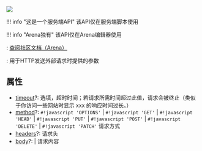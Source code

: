 <a href="https://github.com/qndm"><img src="https://img.shields.io/badge/%E8%B4%A1%E7%8C%AE%E8%80%85-qndm-blue"></img></a>

!!! info "这是一个服务端API"
    该API仅在服务端脚本使用

!!! info "Arena独有"
    该API仅在Arena编辑器使用

:   [查阅社区文档（Arena）](https://www.yuque.com/box3lab/api/obiw5557v5m67ziw#jneYE)

:   用于HTTP发送外部请求时提供的参数

## 属性
- [timeout](property)?: [](number) 选填，超时时间；若请求所需时间超过此值，请求会被终止（类似于你访问一些网站时显示 xxx 的响应时间过长。）
- [method](property)?: `#!javascript 'OPTIONS'` | `#!javascript 'GET'` | `#!javascript 'HEAD'` | `#!javascript 'PUT'` | `#!javascript 'POST'` | `#!javascript 'DELETE'` | `#!javascript 'PATCH'` 请求方式
- [headers](property)?: [](GameHttpFetchHeaders) 请求头
- [body](property)?: [](string) | [](ArrayBuffer) 请求内容